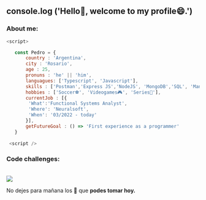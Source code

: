  ##  console.log ('Hello👋, welcome to my profile😄.')

### About me:
 
 ```js
 <script>
 
    const Pedro = {
        country : 'Argentina',
        city : 'Rosario',
        age : 25,
        pronuns : 'he' || 'him',
        languagues: ['Typescript', 'Javascript'],
        skills : ['Postman','Express JS','NodeJS', 'MongoDB','SQL', 'Manual Testing', 'Test cases', 'Test use'],
        hobbies : ['Soccer⚽', 'Videogames🎮', 'Series🍿'],
        currentJob : [{
         'What':'Functional Systems Analyst',
         'Where': 'Neuralsoft',
         'When': '03/2022 - today'
        }],
        getFutureGoal : () => 'First experience as a programmer'
    }
    
  <script />
 
 ```

 ### Code challenges:
 <br>
 <a href= 'https://www.codewars.com/users/pedrojrb'><img src="https://www.codewars.com/users/pedrojrb/badges/small" /></a>
 <br>


 No dejes para mañana los 🧉 que __podes tomar hoy.__
